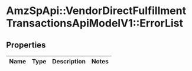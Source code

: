 # AmzSpApi::VendorDirectFulfillmentTransactionsApiModelV1::ErrorList

## Properties
Name | Type | Description | Notes
------------ | ------------- | ------------- | -------------

